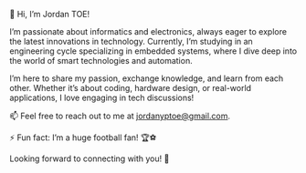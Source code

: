 👋 Hi, I’m Jordan TOE!

I’m passionate about informatics and electronics, always eager to explore the latest innovations in technology. Currently, I’m studying in an engineering cycle specializing in embedded systems, where I dive deep into the world of smart technologies and automation.

I’m here to share my passion, exchange knowledge, and learn from each other. Whether it’s about coding, hardware design, or real-world applications, I love engaging in tech discussions!

📫 Feel free to reach out to me at jordanyptoe@gmail.com.

⚡ Fun fact: I’m a huge football fan! 🏆⚽

Looking forward to connecting with you! 🚀
<!---
Jordan-eng/Jordan-eng is a ✨ special ✨ repository because its `README.md` (this file) appears on your GitHub profile.
You can click the Preview link to take a look at your changes.
--->
